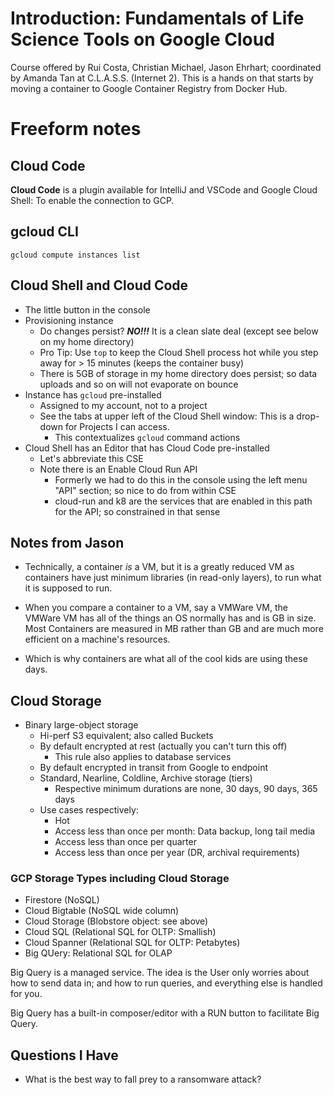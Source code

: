 # Introduction: Fundamentals of Life Science Tools on Google Cloud

Course offered by Rui Costa, Christian Michael, Jason Ehrhart; coordinated by Amanda Tan at C.L.A.S.S. (Internet 2).
This is a hands on that starts by moving a container to Google Container Registry from Docker Hub.

# Freeform notes

## Cloud Code

**Cloud Code** is a plugin available for IntelliJ and VSCode and Google Cloud Shell: To enable the connection to GCP. 


## gcloud CLI

```
gcloud compute instances list
```

## Cloud Shell and Cloud Code

* The little button in the console
* Provisioning instance
    * Do changes persist? ***NO!!!*** It is a clean slate deal (except see below on my home directory)
    * Pro Tip: Use `top` to keep the Cloud Shell process hot while you step away for > 15 minutes (keeps the container busy)
    * There is 5GB of storage in my home directory does persist; so data uploads and so on will not evaporate on bounce
* Instance has `gcloud` pre-installed
    * Assigned to my account, not to a project
    * See the tabs at upper left of the Cloud Shell window: This is a drop-down for Projects I can access.
        * This contextualizes `gcloud` command actions
* Cloud Shell has an Editor that has Cloud Code pre-installed
    * Let's abbreviate this CSE
    * Note there is an Enable Cloud Run API
        * Formerly we had to do this in the console using the left menu "API" section; so nice to do from within CSE
        * cloud-run and k8 are the services that are enabled in this path for the API; so constrained in that sense

## Notes from Jason


* Technically, a container *is* a VM, but it is a greatly reduced VM as containers have just minimum libraries 
(in read-only layers), to run what it is supposed to run.


* When you compare a container to a VM, say a VMWare VM, the VMWare VM has all of the things an OS normally has 
and is GB in size. Most Containers are measured in MB rather than GB and are much more efficient on a machine's resources.


* Which is why containers are what all of the cool kids are using these days.


## Cloud Storage

* Binary large-object storage
    * Hi-perf S3 equivalent; also called Buckets
    * By default encrypted at rest (actually you can't turn this off)
        * This rule also applies to database services
    * By default encrypted in transit from Google to endpoint
    * Standard, Nearline, Coldline, Archive storage (tiers)
        * Respective minimum durations are none, 30 days, 90 days, 365 days
    * Use cases respectively:
        * Hot
        * Access less than once per month: Data backup, long tail media
        * Access less than once per quarter
        * Access less than once per year (DR, archival requirements)

### GCP Storage Types including Cloud Storage

* Firestore (NoSQL)
* Cloud Bigtable (NoSQL wide column)
* Cloud Storage (Blobstore object: see above)
* Cloud SQL (Relational SQL for OLTP: Smallish)
* Cloud Spanner (Relational SQL for OLTP: Petabytes)
* Big QUery: Relational SQL for OLAP

Big Query is a managed service. The idea is the User only worries about how to send data in; and how to run queries, and everything else is handled for you.

Big Query has a built-in composer/editor with a RUN button to facilitate Big Query.



## Questions I Have

* What is the best way to fall prey to a ransomware attack?
